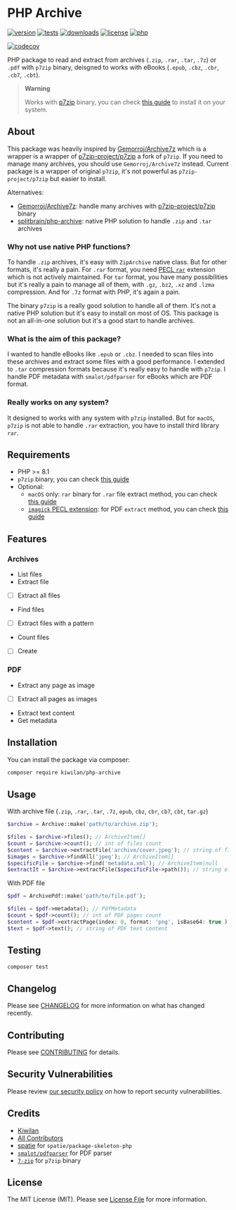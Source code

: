 # PHP Archive

[![version][version-src]][version-href]
[![tests][tests-src]][tests-href]
[![downloads][downloads-src]][downloads-href]
[![license][license-src]][license-href]
[![php][php-version-src]][php-version-href]

[![codecov][codecov-src]][codecov-href]

PHP package to read and extract from archives (`.zip`, `.rar`, `.tar`, `.7z`) or `.pdf` with `p7zip` binary, deisgned to works with eBooks (`.epub`, `.cbz`, `.cbr`, `.cb7`, `.cbt`).

> **Warning**
>
> Works with [p7zip](https://www.7-zip.org/) binary, you can check [this guide](https://gist.github.com/ewilan-riviere/85d657f9283fa6af255531d97da5d71d) to install it on your system.

## About

This package was heavily inspired by [Gemorroj/Archive7z](https://github.com/Gemorroj/Archive7z) which is a wrapper is a wrapper of [p7zip-project/p7zip](https://github.com/p7zip-project/p7zip) a fork of `p7zip`. If you need to manage many archives, you should use `Gemorroj/Archive7z` instead. Current package is a wrapper of original `p7zip`, it's not powerful as `p7zip-project/p7zip` but easier to install.

Alternatives:

-   [Gemorroj/Archive7z](https://github.com/Gemorroj/Archive7z): handle many archives with [p7zip-project/p7zip](https://github.com/p7zip-project/p7zip) binary
-   [splitbrain/php-archive](https://github.com/splitbrain/php-archive): native PHP solution to handle `.zip` and `.tar` archives

### Why not use native PHP functions?

To handle `.zip` archives, it's easy with `ZipArchive` native class. But for other formats, it's really a pain. For `.rar` format, you need [PECL `rar`](https://github.com/cataphract/php-rar) extension which is not actively maintained. For `tar` format, you have many possibilities but it's really a pain to manage all of them, with `.gz`, `.bz2`, `.xz` and `.lzma` compression. And for `.7z` format with PHP, it's again a pain.

The binary `p7zip` is a really good solution to handle all of them. It's not a native PHP solution but it's easy to install on most of OS. This package is not an all-in-one solution but it's a good start to handle archives.

### What is the aim of this package?

I wanted to handle eBooks like `.epub` or `.cbz`. I needed to scan files into these archives and extract some files with a good performance. I extended to `.tar` compression formats because it's really easy to handle with `p7zip`. I handle PDF metadata with `smalot/pdfparser` for eBooks which are PDF format.

### Really works on any system?

It designed to works with any system with `p7zip` installed. But for `macOS`, `p7zip` is not able to handle `.rar` extraction, you have to install third library `rar`.

## Requirements

-   PHP >= 8.1
-   `p7zip` binary, you can check [this guide](https://gist.github.com/ewilan-riviere/85d657f9283fa6af255531d97da5d71d)
-   Optional:
    -   `macOS` only: `rar` binary for `.rar` file extract method, you can check [this guide](https://gist.github.com/ewilan-riviere/85d657f9283fa6af255531d97da5d71d#macos)
    -   [`imagick` PECL extension](https://github.com/Imagick/imagick): for PDF `extract` method, you can check [this guide](https://gist.github.com/ewilan-riviere/3f4efd752905abe24fd1cd44412d9db9#imagemagick)

## Features

### Archives

-   List files
-   Extract file
-   [ ] Extract all files
-   Find files
-   [ ] Extract files with a pattern
-   Count files
-   [ ] Create

### PDF

-   Extract any page as image
-   [ ] Extract all pages as images
-   Extract text content
-   Get metadata

## Installation

You can install the package via composer:

```bash
composer require kiwilan/php-archive
```

## Usage

With archive file (`.zip`, `.rar`, `.tar`, `.7z`, `epub`, `cbz`, `cbr`, `cb7`, `cbt`, `tar.gz`)

```php
$archive = Archive::make('path/to/archive.zip');

$files = $archive->files(); // ArchiveItem[]
$count = $archive->count(); // int of files count
$content = $archive->extractFile('archive/cover.jpeg'); // string of file content
$images = $archive->findAll('jpeg'); // ArchiveItem[]
$specificFile = $archive->find('metadata.xml'); // ArchiveItem|null
$extractIt = $archive->extractFile($specificFile->path()); // string of `metadata.xml` file content
```

With PDF file

```php
$pdf = ArchivePdf::make('path/to/file.pdf');

$files = $pdf->metadata(); // PdfMetadata
$count = $pdf->count(); // int of PDF pages count
$content = $pdf->extractPage(index: 0, format: 'png', isBase64: true ); // string of PDF page index 0 as PNG base64 encoded (ImageMagick required)
$text = $pdf->text(); // string of PDF text content
```

## Testing

```bash
composer test
```

## Changelog

Please see [CHANGELOG](CHANGELOG.md) for more information on what has changed recently.

## Contributing

Please see [CONTRIBUTING](https://github.com/spatie/.github/blob/main/CONTRIBUTING.md) for details.

## Security Vulnerabilities

Please review [our security policy](../../security/policy) on how to report security vulnerabilities.

## Credits

-   [Kiwilan](https://github.com/kiwilan)
-   [All Contributors](../../contributors)
-   [spatie](https://github.com/spatie) for `spatie/package-skeleton-php`
-   [`smalot/pdfparser`](https://github.com/smalot/pdfparser) for PDF parser
-   [`7-zip`](https://www.7-zip.org/) for `p7zip` binary

## License

The MIT License (MIT). Please see [License File](LICENSE.md) for more information.

[version-src]: https://img.shields.io/packagist/v/kiwilan/php-archive.svg?style=flat-square&colorA=18181B&colorB=777BB4
[version-href]: https://packagist.org/packages/kiwilan/steward-laravel
[php-version-src]: https://img.shields.io/static/v1?style=flat-square&label=PHP&message=v8.1&color=777BB4&logo=php&logoColor=ffffff&labelColor=18181b
[php-version-href]: https://www.php.net/
[downloads-src]: https://img.shields.io/packagist/dt/kiwilan/php-archive.svg?style=flat-square&colorA=18181B&colorB=777BB4
[downloads-href]: https://packagist.org/packages/kiwilan/php-archive
[license-src]: https://img.shields.io/github/license/kiwilan/php-archive.svg?style=flat-square&colorA=18181B&colorB=777BB4
[license-href]: https://github.com/kiwilan/php-archive/blob/main/README.md
[tests-src]: https://img.shields.io/github/actions/workflow/status/kiwilan/php-archive/run-tests.yml?branch=main&label=tests&style=flat-square&colorA=18181B
[tests-href]: https://packagist.org/packages/kiwilan/php-archive
[codecov-src]: https://codecov.io/gh/kiwilan/php-archive/branch/main/graph/badge.svg?token=P9XIK2KV9G
[codecov-href]: https://codecov.io/gh/kiwilan/php-archive

